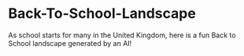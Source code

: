# Back-To-School-Landscape
As school starts for many in the United Kingdom, here is a fun Back to School landscape generated by an AI!
